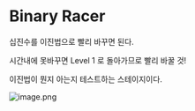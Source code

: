 # Binary Racer

십진수를 이진법으로 빨리 바꾸면 된다.

시간내에 못바꾸면 Level 1 로 돌아가므로 빨리 바꿀 것!

이진법이 뭔지 아는지 테스트하는 스테이지이다.

![image.png](/images/10_Binary_Racer/image.png)